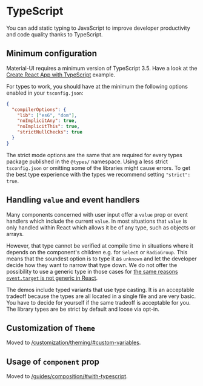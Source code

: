 # TypeScript

<p class="description">You can add static typing to JavaScript to improve developer productivity and code quality thanks to TypeScript.</p>

## Minimum configuration

Material-UI requires a minimum version of TypeScript 3.5. Have a look at the [Create React App with TypeScript](https://github.com/mui-org/material-ui/tree/next/examples/create-react-app-with-typescript) example.

For types to work, you should have at the minimum the following options enabled
in your `tsconfig.json`:

```json
{
  "compilerOptions": {
    "lib": ["es6", "dom"],
    "noImplicitAny": true,
    "noImplicitThis": true,
    "strictNullChecks": true
  }
}
```

The strict mode options are the same that are required for every types package
published in the `@types/` namespace.
Using a less strict `tsconfig.json` or omitting some of the libraries might cause errors.
To get the best type experience with the types we recommend setting `"strict": true`.

## Handling `value` and event handlers

Many components concerned with user input offer a `value` prop or event handlers
which include the current `value`. In most situations that `value` is only handled
within React which allows it be of any type, such as objects or arrays.

However, that type cannot be verified at compile time in situations where it depends
on the component's children e.g. for `Select` or `RadioGroup`. This means that
the soundest option is to type it as `unknown` and let the developer decide
how they want to narrow that type down. We do not offer the possibility to use a generic
type in those cases for [the same reasons `event.target` is not generic in React](https://github.com/DefinitelyTyped/DefinitelyTyped/issues/11508#issuecomment-256045682).

The demos include typed variants that use type casting. It is an acceptable tradeoff
because the types are all located in a single file and are very basic. You have to decide for yourself
if the same tradeoff is acceptable for you. The library types are be strict
by default and loose via opt-in.

## Customization of `Theme`

Moved to [/customization/theming/#custom-variables](/customization/theming/#custom-variables).

## Usage of `component` prop

Moved to [/guides/composition/#with-typescript](/guides/composition/#with-typescript).
